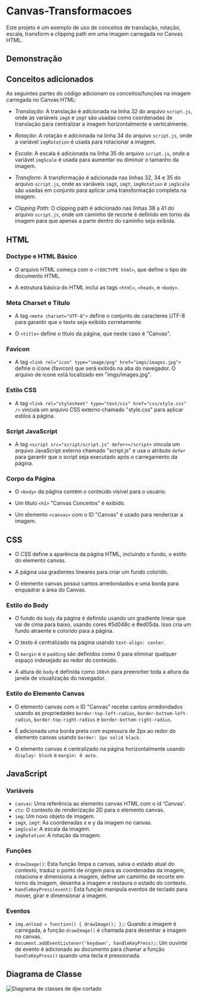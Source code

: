 # Canvas-Transformacoes

Este projeto é um exemplo de uso de conceitos de translação, rotação, escala, transform e clipping path em uma imagem carregada no Canvas HTML. 

## Demonstração


## Conceitos adicionados

As seguintes partes do código adicionam os conceitos/funções na imagem carregada no Canvas HTML:

- *Translação*: A translação é adicionada na linha 32 do arquivo `script.js`, onde as variáveis `imgX` e `imgY` são usadas como coordenadas de translação para centralizar a imagem horizontalmente e verticalmente.

- *Rotação*: A rotação é adicionada na linha 34 do arquivo `script.js`, onde a variável `imgRotation` é usada para rotacionar a imagem.

- *Escala*: A escala é adicionada na linha 35 do arquivo `script.js`, onde a variável `imgScale` é usada para aumentar ou diminuir o tamanho da imagem.

- *Transform*: A transformação é adicionada nas linhas 32, 34 e 35 do arquivo `script.js`, onde as variáveis `imgX`, `imgY`, `imgRotation` e `imgScale` são usadas em conjunto para aplicar uma transformação completa na imagem.

- *Clipping Path*: O clipping path é adicionado nas linhas 38 a 41 do arquivo `script.js`, onde um caminho de recorte é definido em torno da imagem para que apenas a parte dentro do caminho seja exibida.

## HTML

### Doctype e HTML Básico

- O arquivo HTML começa com o `<!DOCTYPE html>`, que define o tipo de documento HTML.

- A estrutura básica do HTML inclui as tags `<html>`, `<head>`, e `<body>`.

### Meta Charset e Título

- A tag `<meta charset="UTF-8">` define o conjunto de caracteres UTF-8 para garantir que o texto seja exibido corretamente.

- O `<title>` define o título da página, que neste caso é "Canvas".

### Favicon

- A tag `<link rel="icon" type="image/png" href="imgs/images.jpg">` define o ícone (favicon) que será exibido na aba do navegador. O arquivo de ícone está localizado em "imgs/images.jpg".

### Estilo CSS

- A tag `<link rel="stylesheet" type="text/css" href="css/style.css" />` vincula um arquivo CSS externo chamado "style.css" para aplicar estilos à página.

### Script JavaScript

- A tag `<script src="script/script.js" defer></script>` vincula um arquivo JavaScript externo chamado "script.js" e usa o atributo `defer` para garantir que o script seja executado após o carregamento da página.

### Corpo da Página

- O `<body>` da página contém o conteúdo visível para o usuário.

- Um título `<h1>` "Canvas Conceitos" é exibido.

- Um elemento `<canvas>` com o ID "Canvas" é usado para renderizar a imagem.

## CSS

- O CSS define a aparência da página HTML, incluindo o fundo, o estilo do elemento canvas.

- A página usa gradientes lineares para criar um fundo colorido.

- O elemento canvas possui cantos arredondados e uma borda para enquadrar a área do Canvas.

### Estilo do Body

- O fundo do `body` da página é definido usando um gradiente linear que vai de cima para baixo, usando cores #5d048c e #ed05da. Isso cria um fundo atraente e colorido para a página.

- O texto é centralizado na página usando `text-align: center`.

- O `margin` e o `padding` são definidos como 0 para eliminar qualquer espaço indesejado ao redor do conteúdo.

- A altura do `body` é definida como `100vh` para preencher toda a altura da janela de visualização do navegador.

### Estilo do Elemento Canvas

- O elemento canvas com o ID "Canvas" recebe cantos arredondados usando as propriedades `border-top-left-radius`, `border-bottom-left-radius`, `border-top-right-radius` e `border-bottom-right-radius`.

- É adicionada uma borda preta com espessura de 2px ao redor do elemento canvas usando `border: 2px solid black`.

- O elemento canvas é centralizado na página horizontalmente usando `display: block` e `margin: 0 auto`.

## JavaScript
### Variáveis
- `canvas`: Uma referência ao elemento canvas HTML com o id 'Canvas'.
- `ctx`: O contexto de renderização 2D para o elemento canvas.
- `img`: Um novo objeto de imagem.
- `imgX`, `imgY`: As coordenadas x e y da imagem no canvas.
- `imgScale`: A escala da imagem.
- `imgRotation`: A rotação da imagem.

### Funções
- `drawImage()`: Esta função limpa o canvas, salva o estado atual do contexto, traduz o ponto de origem para as coordenadas da imagem, rotaciona e dimensiona a imagem, define um caminho de recorte em torno da imagem, desenha a imagem e restaura o estado do contexto.
- `handleKeyPress(event)`: Esta função manipula eventos de teclado para mover, girar e dimensionar a imagem.

### Eventos
- `img.onload = function() { drawImage(); };`: Quando a imagem é carregada, a função `drawImage()` é chamada para desenhar a imagem no canvas.
- `document.addEventListener('keydown', handleKeyPress);`: Um ouvinte de evento é adicionado ao documento para chamar a função `handleKeyPress()` quando uma tecla é pressionada.

## Diagrama de Classe

![Diagrama de classes de djw cortado](https://github.com/KalCastro/Canvas-Transforma-es/assets/129300311/8072a40f-d12e-4c0d-8d52-f3429be7291b)
